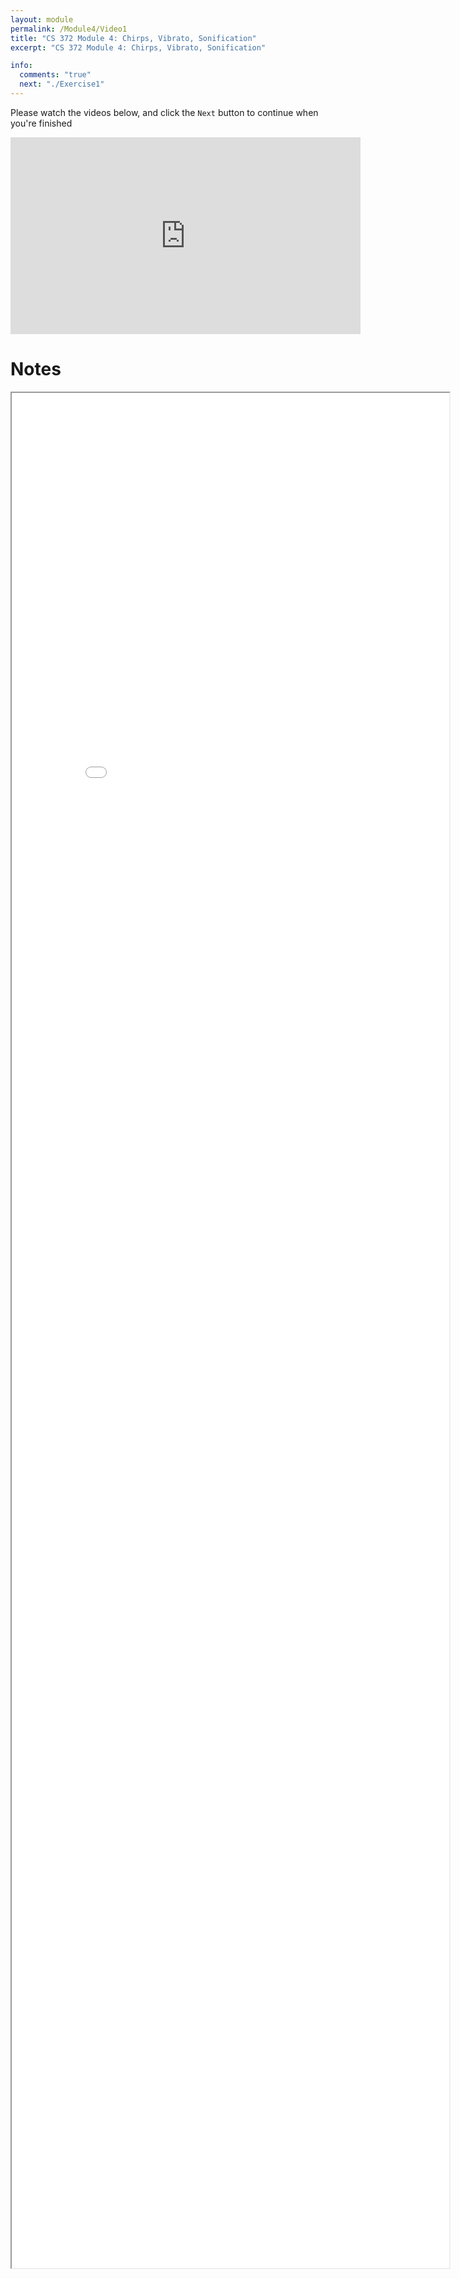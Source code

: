 ```yaml
---
layout: module
permalink: /Module4/Video1
title: "CS 372 Module 4: Chirps, Vibrato, Sonification"
excerpt: "CS 372 Module 4: Chirps, Vibrato, Sonification"

info:
  comments: "true"
  next: "./Exercise1"
---
```


<p>
Please watch the videos below, and click the <code>Next</code> button to continue when you're finished
</p>

<iframe width="560" height="315" src="https://www.youtube.com/embed/JexnxkE3e9g" frameborder="0" allow="accelerometer; autoplay; clipboard-write; encrypted-media; gyroscope; picture-in-picture" allowfullscreen></iframe>


<h1>Notes</h1>
<iframe src = "../images/Module4/Chirps.html" width="700" height="3000"></iframe>